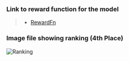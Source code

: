 ### Link to reward function for the model
> - [RewardFn](rewardfunction.py)
### Image file showing ranking (4th Place)
![Ranking](https://github.com/sancharib-git/hackathon-writeups/blob/master/AWSDeepracer/IMG_3415.PNG)
